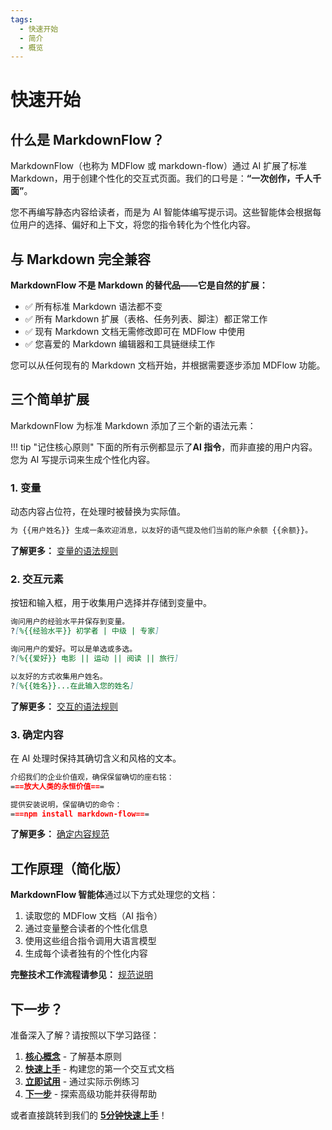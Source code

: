 ```yaml
---
tags:
  - 快速开始
  - 简介
  - 概览
---
```


# 快速开始

## 什么是 MarkdownFlow？

MarkdownFlow（也称为 MDFlow 或 markdown-flow）通过 AI 扩展了标准 Markdown，用于创建个性化的交互式页面。我们的口号是：**“一次创作，千人千面”**。

您不再编写静态内容给读者，而是为 AI 智能体编写提示词。这些智能体会根据每位用户的选择、偏好和上下文，将您的指令转化为个性化内容。

## 与 Markdown 完全兼容

**MarkdownFlow 不是 Markdown 的替代品——它是自然的扩展：**

- ✅ 所有标准 Markdown 语法都不变
- ✅ 所有 Markdown 扩展（表格、任务列表、脚注）都正常工作
- ✅ 现有 Markdown 文档无需修改即可在 MDFlow 中使用
- ✅ 您喜爱的 Markdown 编辑器和工具链继续工作

您可以从任何现有的 Markdown 文档开始，并根据需要逐步添加 MDFlow 功能。

## 三个简单扩展

MarkdownFlow 为标准 Markdown 添加了三个新的语法元素：

!!! tip "记住核心原则"
    下面的所有示例都显示了**AI 指令**，而非直接的用户内容。您为 AI 写提示词来生成个性化内容。

### 1. 变量

动态内容占位符，在处理时被替换为实际值。

```markdown
为 {{用户姓名}} 生成一条欢迎消息，以友好的语气提及他们当前的账户余额 {{余额}}。
```

**了解更多：** [变量的语法规则](specification/variables.md)

### 2. 交互元素

按钮和输入框，用于收集用户选择并存储到变量中。

```markdown
询问用户的经验水平并保存到变量。
?[%{{经验水平}} 初学者 | 中级 | 专家]

询问用户的爱好。可以是单选或多选。
?[%{{爱好}} 电影 || 运动 || 阅读 || 旅行]

以友好的方式收集用户姓名。
?[%{{姓名}}...在此输入您的姓名]
```

**了解更多：** [交互的语法规则](specification/interaction.md)

### 3. 确定内容

在 AI 处理时保持其确切含义和风格的文本。

```markdown
介绍我们的企业价值观，确保保留确切的座右铭：
===放大人类的永恒价值===

提供安装说明，保留确切的命令：
===npm install markdown-flow===
```

**了解更多：** [确定内容规范](specification/preserved.md)

## 工作原理（简化版）

**MarkdownFlow 智能体**通过以下方式处理您的文档：

1. 读取您的 MDFlow 文档（AI 指令）
2. 通过变量整合读者的个性化信息
3. 使用这些组合指令调用大语言模型
4. 生成每个读者独有的个性化内容

**完整技术工作流程请参见：** [规范说明](specification/how-it-works.md)

## 下一步？

准备深入了解？请按照以下学习路径：

1. **[核心概念](getting-started/concepts.md)** - 了解基本原则
2. **[快速上手](getting-started/quick-start.md)** - 构建您的第一个交互式文档
3. **[立即试用](https://play.mdflow.run)** - 通过实际示例练习
4. **[下一步](getting-started/next-steps.md)** - 探索高级功能并获得帮助

或者直接跳转到我们的 **[5分钟快速上手](getting-started/quick-start.md)**！
